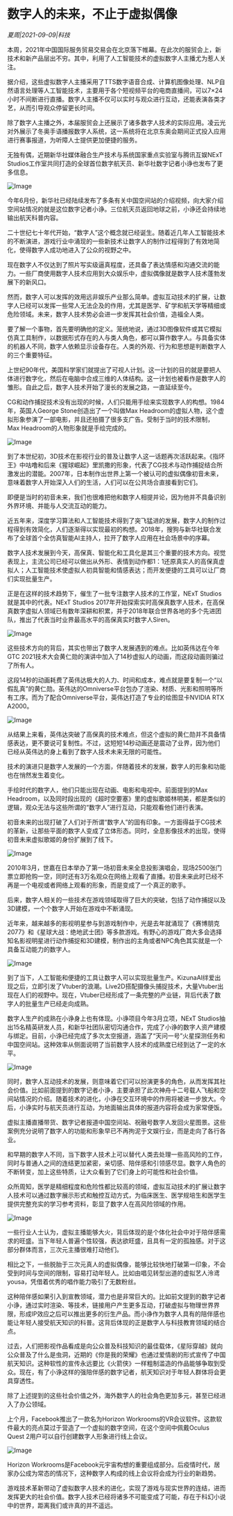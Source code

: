 # 数字人的未来，不止于虚拟偶像

*夏周|2021-09-09|科技*

本周，2021年中国国际服务贸易交易会在北京落下帷幕。在此次的服贸会上，新技术和新产品层出不穷。其中，利用了人工智能技术的虚拟数字人主播尤为惹人关注。

据介绍，这些虚拟数字人主播采用了TTS数字语音合成、计算机图像处理、NLP自然语言处理等人工智能技术，主要用于各个短视频平台的电商直播间，可以7×24小时不间断进行直播。数字人主播不仅可以实时与观众进行互动，还能表演各类才艺，从而引导观众停留更长时间。

除了数字人主播之外，本届服贸会上还展示了诸多数字人技术的实际应用。凌云光对外展示了冬奥手语播报数字人系统，这一系统将在北京东奥会期间正式投入应用进行赛事报道，为听障人士提供更加便捷的服务。

无独有偶，近期新华社媒体融合生产技术与系统国家重点实验室与腾讯互娱NExT Studios工作室共同打造的全球首位数字航天员、新华社数字记者小诤也发布了更多信息。

![Image](https://wx4.sinaimg.cn/large/005D8I5Yly4guadflfdg6j60u00gugn802.jpg)

今年6月份，新华社已经陆续发布了多条有关中国空间站的介绍视频，向大家介绍空间站情况的就是这位数字记者小诤。三位航天员返回地球之前，小诤还会持续地输出航天科普内容。

二十世纪七十年代开始，“数字人”这个概念就已经诞生。随着近几年人工智能技术的不断演进，游戏行业中涌现的一些新技术让数字人的制作过程得到了有效地简化，使得数字人成功地进入了公众的视野之中。

现在数字人不仅达到了照片写实级逼真程度，还具备了表达情感和沟通交流的能力。一些厂商使用数字人技术应用到大众娱乐中，虚拟偶像就是数字人技术蓬勃发展下的新风口。

然而，数字人可以发挥的效用远非娱乐产业那么简单。虚拟互动技术的扩展，让数字人已经可以发挥一些常人无法企及的作用，尤其是医学、矿学和航天学等精细或危险领域。未来，数字人技术势必会进一步发挥其社会价值，造福全人类。

要了解一个事物，首先要明确他的定义。笼统地说，通过3D图像软件或其它模拟仿真工具制作，以数据形式存在的人与类人角色，都可以算作数字人。与具备实体的机器人不同，数字人依赖显示设备存在。人类的外观、行为和思想是判断数字人的三个重要特征。

上世纪90年代，美国科学家们就提出了可视人计划。这一计划的目的就是要把人体进行数字化，然后在电脑中合成三维的人体结构。这一计划也被看作是数字人的雏形。自此之后，数字人技术开始了漫长的发展之路，一直延续至今。

CG和动作捕捉技术没有出现的时候，人们只能用手绘来实现数字人的构想。1984年，英国人George Stone创造出了一个叫做Max Headroom的虚拟人物，这个虚拟形象参演了一部电影，并且还拍摄了很多支广告。受制于当时的技术限制，Max Headroom的人物形象就是手绘完成的。

![Image](https://wx3.sinaimg.cn/large/005D8I5Yly4guadg25lkcj60rs0fmtbc02.jpg)

到了本世纪初，3D技术在影视行业的普及让数字人这一话题再次活跃起来。《指环王》中咕噜和后来《猩球崛起》里凯撒的形象，代表了CG技术与动作捕捉结合所激发出的潜能。2007年，日本制作出世界上第一个被认可的虚拟偶像初音未来，意味着数字人开始深入人们的生活，人们可以在公共场合直接看到它们。

即便是当时的初音未来，我们也很难把他和数字人相提并论，因为他并不具备识别外界环境、并能与人交流互动的能力。

近五年来，深度学习算法和人工智能技术得到了突飞猛进的发展，数字人的制作过程得到有效简化，人们逐渐得以实现最初的构想。2018年，搜狗与新华社联合发布了全球首个全仿真智能AI主持人，拉开了数字人应用在社会场景中的序幕。

数字人技术发展到今天，高保真、智能化和工具化是其三个重要的技术方向。视觉表现上，主流公司已经可以做出从外形、表情到动作都1：1还原真实人的高保真虚拟人；人工智能技术使虚拟人初具智能和情感表达；而开发便捷的工具可以让厂商们实现批量生产。

正是在这样的技术趋势下，催生了一批专注数字人技术的工作室，NExT Studios就是其中的代表。NExT Studios 2017年开始探索实时高保真数字人技术，在高保真数字虚拟人领域已有数年深耕和积累，并于2018年联合世界各地的多个先进团队，推出了代表当时业界最高水平的高保真实时数字人Siren。

![Image](https://wx1.sinaimg.cn/large/005D8I5Yly4guadg26jkuj60rs0fmtmi02.jpg)

这些技术方向的背后，其实也带出了数字人发展遇到的难点。比如英伟达在今年GTC 2021技术大会黄仁勋的演讲中加入了14秒虚拟人的动画，而这段动画则骗过了所有人。

这段14秒的动画耗费了英伟达极大的人力、时间和成本，难点就是要复制一个“以假乱真”的黄仁勋。英伟达的Omniverse平台包办了渲染、材质、光影和照明等所有工序。而为了配合Omniverse平台，英伟达打造了专业的绘图显卡NVIDIA RTX A2000。

![Image](https://wx2.sinaimg.cn/large/005D8I5Yly4guadg24tt3j60u00egac402.jpg)

从结果上来看，英伟达突破了高保真的技术难点，但这个虚拟的黄仁勋并不具备情感表达，更不要说可复制性。不过，这短短14秒动画还是震动了业界，因为他们已经从英伟达的身上看到了数字人技术未来无限的可能性。

技术的演进只是数字人发展的一个方面，伴随着技术的发展，数字人的形象和功能也在悄然发生着变化。

手绘时代的数字人，他们只能出现在动画、电影和电视中。前面提到的Max Headroom，以及同时段出现的《超时空要塞》里的虚拟歌姬林明美，都是类似的逻辑，观众无法与这些所谓的“数字人”进行互动，只能观看他们进行表演。

初音未来的出现打破了人们对于所谓“数字人”的固有印象。一方面得益于CG技术的革新，让那些平面的数字人变成了立体形态。同时，全息影像技术的出现，使得初音未来虚拟歌姬的身份扩展到了线下。

![Image](https://wx2.sinaimg.cn/large/005D8I5Yly4guadjwczvkj60u00irt9y02.jpg)

2010年3月，世嘉在日本举办了第一场初音未来全息投影演唱会，现场2500张门票立即抢购一空，同时还有3万名观众在网络上观看了直播。初音未来此时已经不再是一个电视或者网络上观看的形象，而是变成了一个真正的歌手。

后来，数字人相关的一些技术在游戏领域取得了巨大的突破，包括了动作捕捉以及3D建模，一个个数字人开始在游戏中不断涌现。

近年来，越来越多的影视明星参与到游戏制作中，光是去年就涌现了《赛博朋克2077》和《星球大战：绝地武士团》等多款游戏。有野心的游戏厂商大多会选择知名影视明星进行动作捕捉和3D建模，制作出的主角或者NPC角色其实就是一个具备互动能力的数字人。

![Image](https://wx4.sinaimg.cn/large/005D8I5Yly4guadjwej7sj60t60ijwhc02.jpg)

到了当下，人工智能和便捷的工具让数字人可以实现批量生产。KizunaAI绊爱出现之后，立即引发了Vtuber的浪潮。Live2D搭配摄像头捕捉技术，大量Vtuber出现在人们的视野中。现在，Vtuber已经形成了一条完整的产业链，背后代表了数字人的批量生产已经走向成熟。

数字人生产的成熟在小诤身上也有体现。小诤项目今年3月立项，NExT Studios抽出15名精英研发人员，和新华社团队密切沟通合作，完成了小诤的数字人资产建模与绑定。目前，小诤已经完成了多次太空报道，涵盖了“天问一号”火星探测任务和中国空间站。这种效率从侧面说明了当前数字人技术的成熟度已经到达了一定的水平。

![Image](https://wx3.sinaimg.cn/large/005D8I5Yly1guadkw7v6jg60cs077x6x02.gif)

同时，数字人互动技术的发展，则意味着它们可以扮演更多的角色，从而发挥其社会价值。比如前面提到的数字记者小诤，主要承担了此次神舟十二号载人飞船和空间站情况的介绍。随着技术的进化，小诤在交互环境中的作用将被进一步放大。今后，小诤实时与航天员进行互动，为地面输出具体的报道内容将会成为家常便饭。

虚拟主播直播带货、数字记者报道中国空间站、祝融号数字人发回火星图景。这些案例充分说明了数字人的功能和形象早已不再拘泥于文娱行业，而是走向了各行各业。

和早期的数字人不同，当下数字人技术上可以替代人类去处理一些高风险的工作，同时与普通人之间的连结更加紧密，亲切感、陪伴感和引领感尽显。数字人角色的不断转变，加上这些特质，让大众看到了它们身上的可能性和社会价值。

众所周知，医学是精细程度和危险性都比较高的领域，虚拟互动技术的扩展让数字人技术可以通过数字展示形式和触控互动方式，为临床医生、医学规培生和医学生提供完整充实的学习参考资料，彰显了数字人在高风险领域的作用。

![Image](https://wx2.sinaimg.cn/large/005D8I5Yly4guadjwegc9j60e8080t9d02.jpg)

一些行业人士认为，虚拟主播能够大火，背后体现的是个体化社会中对于陪伴感需求的旺盛。当下年轻人普遍个性较强，表达欲旺盛，且具有一定的孤独感。对于这部分群体而言，三次元主播很难打动他们。

相比之下，一些脱胎于三次元真人的虚拟偶像，能够比较快地打破第一印象，不会受到时间与空间的限制，容易打动年轻人。比如由唱见转型出道的虚拟艺人泠鸢yousa，凭借着优秀的唱作能力吸引了无数粉丝。

这种陪伴感如果引入到宣教领域，潜力也是非常巨大的。比如前文提到的数字记者小诤，通过实时渲染、等技术，链接用户产生更多互动，打破虚拟与物理世界界限，形成IP效应之后可以推出更多的衍生产品。而小诤作为数字人具有的陪伴感也能让年轻人接受航天知识的科普。这背后体现的正是数字人与科技教育领域的结合点。

过去，人们把影视作品看成是向公众普及科技知识的最佳载体，《星际穿越》就向公众普及了什么是虫洞，近期的《你是我的荣耀》也通过爱情剧的形式宣传了中国航天知识。这种软性的宣传永远要比《火箭侠》一样粗制滥造的作品能够争取到受众。现在，有了小诤这样的强陪伴感的数字记者，航天知识对于年轻人群体将会更具穿透性。

除了上述提到的这些社会价值之外，海外数字人的社会角色更加多元，甚至已经进入了办公领域。

上个月，Facebook推出了一款名为Horizon Workrooms的VR会议软件。这款软件最大的亮点莫过于营造了一个虚拟的数字空间，在这个空间中佩戴Oculus Quest 2用户可以自行创建数字人形象进行线上会议。

![Image](https://wx1.sinaimg.cn/large/005D8I5Yly4guadjwdxjuj60u00gw77302.jpg)

Horizon Workrooms是Facebook元宇宙构想的重要组成部分。后疫情时代，居家办公成为常态的情况下，这种数字人构成的线上会议将会成为行业的新趋势。

游戏技术革新带动了虚拟数字人技术的进化，实现了游戏与现实世界的连结，进而发挥更大的社会价值。数字人技术已经将诸多不可能变成了可能，存在于科幻小说中的世界，距离我们或许真的并不遥远。

